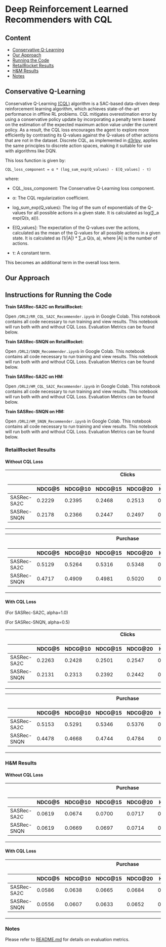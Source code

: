 # Deep Reinforcement Learned Recommenders with CQL
## Content
- [Conservative Q-Learning](#conservative-q-learning)
- [Our Approach](#our-approach)
- [Running the Code](#instructions-for-running-the-code)
- [RetailRocket Results](#retailrocket-results)
- [H&M Results](#hm-results)
- [Notes](#notes)

## Conservative Q-Learning
Conservative Q-Learning [(CQL)](https://arxiv.org/abs/2006.04779) algorithm is a SAC-based data-driven deep reinforcement learning algorithm, which achieves state-of-the-art performance in offline RL problems. CQL mitigates overestimation error by using a conservative policy update by incorporating a penalty term based on the estimation of the expected maximum action value under the current policy. As a result, the CQL loss encourages the agent to explore more efficiently by contrasting its Q-values against the Q-values of other actions that are not in the dataset. Discrete CQL, as implemented in [d3rlpy](https://d3rlpy.readthedocs.io/en/v1.1.1/references/generated/d3rlpy.algos.CQL.html?highlight=cql), applies the same principles to discrete action spaces, making it suitable for use with algorithms like DQN.

This loss function is given by:
```
CQL_loss_component = α * (log_sum_exp(Q_values) - E[Q_values] - τ)

```
where: 
* CQL_loss_component: The Conservative Q-Learning loss component.

* α: The CQL regularization coefficient.

* log_sum_exp(Q_values): The log of the sum of exponentials of the Q-values for all possible actions in a given state. It is calculated as log(∑_a exp(Q(s, a))).

* E[Q_values]: The expectation of the Q-values over the actions, calculated as the mean of the Q-values for all possible actions in a given state. It is calculated as (1/|A|) * ∑_a Q(s, a), where |A| is the number of actions.

* τ: A constant term.

This becomes an additional term in the overall loss term. 


## Our Approach


## Instructions for Running the Code

**Train SASRec-SA2C on RetailRocket:**

Open `/DRL2/RR_CQL_SA2C_Recommender.ipynb` in Google Colab. This notebook contains all code necessary to run training and view results. This notebook will run both with and without CQL Loss. Evaluation Metrics can be found below.

**Train SASRec-SNQN on RetailRocket:**

Open `/DRL2/SNQN_Recommender.ipynb` in Google Colab. This notebook contains all code necessary to run training and view results. This notebook will run both with and without CQL Loss. Evaluation Metrics can be found below.

**Train SASRec-SA2C on HM:**

Open `/DRL2/HM_CQL_SA2C_Recommender.ipynb` in Google Colab. This notebook contains all code necessary to run training and view results. This notebook will run both with and without CQL Loss. Evaluation Metrics can be found below.

**Train SASRec-SNQN on HM:**

Open `/DRL2/HM_SNQN_Recommender.ipynb` in Google Colab. This notebook contains all code necessary to run training and view results. This notebook will run both with and without CQL Loss. Evaluation Metrics can be found below.

### RetailRocket Results

#### Without CQL Loss

<table>
<tr><th> Clicks </th>
<tr><td>

|    |NDCG@5|NDCG@10|NDCG@15|NDCG@20|HR@5|HR@10|HR@15|HR@20|
|----|------|-------|-------|-------|----|-----|-----|-----|
|SASRec-SA2C|0.2229|0.2395|0.2468|0.2513|0.2833|0.3344|0.3622|0.3812
|SASRec-SNQN|0.2178|0.2366|0.2447|0.2497|0.2839|0.3415|0.3722|0.3931
</td></tr> </table>

<table>
<tr><th> Purchase </th>
<tr><td>

|    |NDCG@5|NDCG@10|NDCG@15|NDCG@20|HR@5|HR@10|HR@15|HR@20|
|----|------|-------|-------|--------|----|-----|-----|-----|
|SASRec-SA2C|0.5129|0.5264|0.5316|0.5348|0.5903|0.6318|0.6514|0.6648
|SASRec-SNQN|0.4717|0.4909|0.4981|0.5020|0.5710|0.6302|0.6572|0.6741
</td></tr> </table>

#### With CQL Loss 
(For SASRec-SA2C, alpha=1.0)

(For SASRec-SNQN, alpha=0.5)

<table>
<tr><th> Clicks </th>
<tr><td>

|    |NDCG@5|NDCG@10|NDCG@15|NDCG@20|HR@5|HR@10|HR@15|HR@20|
|----|------|-------|-------|--------|----|-----|-----|-----|
|SASRec-SA2C|0.2263|0.2428|0.2501|0.2547|0.2879|0.3386|0.3663|0.3857
|SASRec-SNQN|0.2131|0.2313|0.2392|0.2442|0.2793|0.3353|0.3653|0.3864
</td></tr> </table>

<table>
<tr><th> Purchase </th>
<tr><td>

|    |NDCG@5|NDCG@10|NDCG@15|NDCG@20|HR@5|HR@10|HR@15|HR@20|
|----|------|-------|-------|-------|----|-----|-----|-----|
|SASRec-SA2C|0.5153|0.5291|0.5346|0.5376|0.5961|0.6384|0.6593|0.6721
|SASRec-SNQN|0.4478|0.4668|0.4744|0.4784|0.5497|0.6081|0.6368|0.6536
</td></tr> </table>

### H&M Results

#### Without CQL Loss

<table>
<tr><th> Purchase </th>
<tr><td>

|    |NDCG@5|NDCG@10|NDCG@15|NDCG@20|HR@5|HR@10|HR@15|HR@20|
|----|------|-------|-------|-------|----|-----|-----|-----|
|SASRec-SA2C|0.0619|0.0674|0.0700|0.0717|0.0812|0.0981|0.1080|0.1154
|SASRec-SNQN|0.0619|0.0669|0.0697|0.0714|0.0807|0.0962|0.1067|0.1138
</td></tr> </table>

#### With CQL Loss

<table>
<tr><th> Purchase </th>
<tr><td>

|    |NDCG@5|NDCG@10|NDCG@15|NDCG@20|HR@5|HR@10|HR@15|HR@20|
|----|------|-------|-------|-------|----|-----|-----|-----|
|SASRec-SA2C|0.0586|0.0638|0.0665|0.0684|0.0776|0.0936|0.1039|0.1119
|SASRec-SNQN|0.0556|0.0607|0.0633|0.0652|0.0730|0.0889|0.0987|0.1068
</td></tr> </table>

### Notes
Please refer to [README.md](https://github.com/szheng3/recommendation-system/blob/main/README.md) for details on evaluation metrics.
